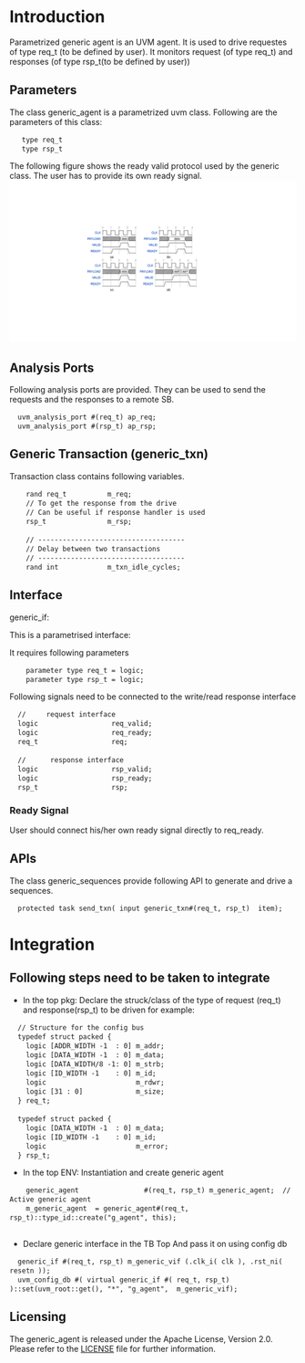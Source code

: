 # Introduction 

Parametrized generic agent is an UVM agent. 
It is used to drive requestes of type req_t (to be defined by user). It monitors request (of type req_t) and responses (of type rsp_t(to be defined by user)) 

## Parameters
The class generic_agent is a parametrized uvm class. 
Following are the parameters of this class: 
```
   type req_t
   type rsp_t
```
The following figure shows the ready valid protocol used by the generic class. The user has to provide its own ready signal. 
![Ready Valid Protocol](Images/Ready_Valid.PNG)

## Analysis Ports

Following analysis ports are provided. They can be used to send the requests and the responses to a remote SB.  
```
  uvm_analysis_port #(req_t) ap_req;
  uvm_analysis_port #(rsp_t) ap_rsp;
```
## Generic Transaction (generic_txn)
Transaction class contains following variables. 

```
    rand req_t          m_req;
    // To get the response from the drive
    // Can be useful if response handler is used 
    rsp_t               m_rsp;

    // ------------------------------------
    // Delay between two transactions
    // ------------------------------------
    rand int            m_txn_idle_cycles;
```

 
## Interface 
generic_if: 

This is a parametrised interface:

It requires following parameters

```
    parameter type req_t = logic;
    parameter type rsp_t = logic;
```

Following signals need to be connected to the write/read response interface

```
  //     request interface
  logic                  req_valid;
  logic                  req_ready;
  req_t                  req;

  //      response interface
  logic                  rsp_valid;
  logic                  rsp_ready;
  rsp_t                  rsp;
```
### Ready Signal 
User should connect his/her own ready signal directly to req_ready.

## APIs
The class generic_sequences provide following API to generate and drive a sequences. 
```
  protected task send_txn( input generic_txn#(req_t, rsp_t)  item);
```
# Integration

## Following steps need to be taken to integrate
 * In the top pkg: Declare the struck/class of the type of request (req_t) and response(rsp_t) to be driven for example:  
```
  // Structure for the config bus
  typedef struct packed {
    logic [ADDR_WIDTH -1  : 0] m_addr;
    logic [DATA_WIDTH -1  : 0] m_data;
    logic [DATA_WIDTH/8 -1: 0] m_strb;
    logic [ID_WIDTH -1    : 0] m_id;
    logic                      m_rdwr;
    logic [31 : 0]             m_size;
  } req_t;

  typedef struct packed {
    logic [DATA_WIDTH -1  : 0] m_data;
    logic [ID_WIDTH -1    : 0] m_id;
    logic                      m_error;
  } rsp_t;

```
 * In the top ENV: Instantiation and create generic agent
```
    generic_agent                #(req_t, rsp_t) m_generic_agent;  // Active generic agent
    m_generic_agent  = generic_agent#(req_t, rsp_t)::type_id::create("g_agent", this);


```

 * Declare generic interface in the TB Top And pass it on using config db 
```
  generic_if #(req_t, rsp_t) m_generic_vif (.clk_i( clk ), .rst_ni( resetn )); 
  uvm_config_db #( virtual generic_if #( req_t, rsp_t) )::set(uvm_root::get(), "*", "g_agent",  m_generic_vif);
```

## Licensing
The generic_agent is released under the Apache License, Version 2.0.
Please refer to the [LICENSE](LICENSE) file for further information.
